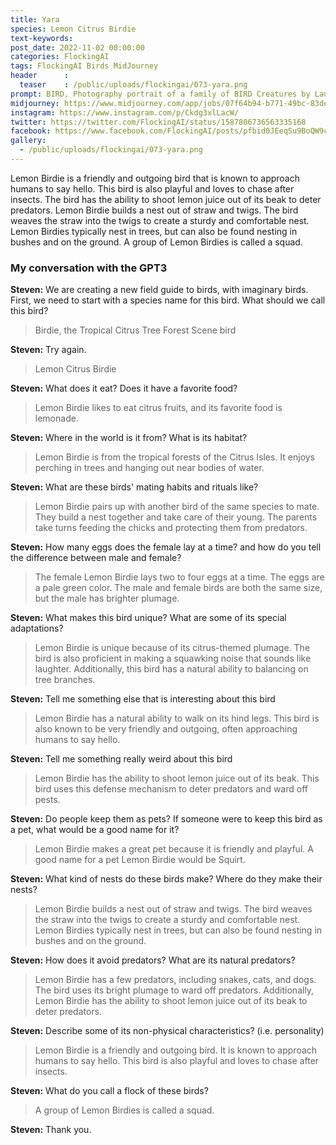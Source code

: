 ```yaml
---
title: Yara
species: Lemon Citrus Birdie
text-keywords: 
post_date: 2022-11-02 00:00:00
categories: FlockingAI
tags: FlockingAI Birds MidJourney 
header      :
  teaser    : /public/uploads/flockingai/073-yara.png
prompt: BIRD, Photography portrait of a family of BIRD Creatures by Lauren Carr, Big Cute Disney eyes, Tropical citrus tree forest scene, cinematic lighting
midjourney: https://www.midjourney.com/app/jobs/07f64b94-b771-49bc-83de-2cc32f0f25fb
instagram: https://www.instagram.com/p/Ckdg3xlLacW/
twitter: https://twitter.com/FlockingAI/status/1587806736563335168
facebook: https://www.facebook.com/FlockingAI/posts/pfbid0JEeqSu9BoQW9c34HnvoaxNqeg3yBHSFrtYTmgKcZ6jtrrtpxD9TEin5saBGEZapal
gallery: 
  - /public/uploads/flockingai/073-yara.png
---
```


Lemon Birdie is a friendly and outgoing bird that is known to approach humans to say hello. This bird is also playful and loves to chase after insects. The bird has the ability to shoot lemon juice out of its beak to deter predators. Lemon Birdie builds a nest out of straw and twigs. The bird weaves the straw into the twigs to create a sturdy and comfortable nest. Lemon Birdies typically nest in trees, but can also be found nesting in bushes and on the ground. A group of Lemon Birdies is called a squad.

### My conversation with the GPT3

**Steven:** We are creating a new field guide to birds, with imaginary birds. First, we need to start with a species name for this bird. What should we call this bird?

> Birdie, the Tropical Citrus Tree Forest Scene bird

**Steven:** Try again.

> Lemon Citrus Birdie

**Steven:** What does it eat? Does it have a favorite food?

> Lemon Birdie likes to eat citrus fruits, and its favorite food is lemonade.

**Steven:** Where in the world is it from? What is its habitat?

> Lemon Birdie is from the tropical forests of the Citrus Isles. It enjoys perching in trees and hanging out near bodies of water.

**Steven:** What are these birds' mating habits and rituals like?

> Lemon Birdie pairs up with another bird of the same species to mate. They build a nest together and take care of their young. The parents take turns feeding the chicks and protecting them from predators.

**Steven:** How many eggs does the female lay at a time? and how do you tell the difference between male and female?

> The female Lemon Birdie lays two to four eggs at a time. The eggs are a pale green color. The male and female birds are both the same size, but the male has brighter plumage.

**Steven:** What makes this bird unique? What are some of its special adaptations?

> Lemon Birdie is unique because of its citrus-themed plumage. The bird is also proficient in making a squawking noise that sounds like laughter. Additionally, this bird has a natural ability to balancing on tree branches.

**Steven:** Tell me something else that is interesting about this bird

> Lemon Birdie has a natural ability to walk on its hind legs. This bird is also known to be very friendly and outgoing, often approaching humans to say hello.

**Steven:** Tell me something really weird about this bird

> Lemon Birdie has the ability to shoot lemon juice out of its beak. This bird uses this defense mechanism to deter predators and ward off pests.

**Steven:** Do people keep them as pets? If someone were to keep this bird as a pet, what would be a good name for it?

> Lemon Birdie makes a great pet because it is friendly and playful. A good name for a pet Lemon Birdie would be Squirt.

**Steven:** What kind of nests do these birds make? Where do they make their nests?

> Lemon Birdie builds a nest out of straw and twigs. The bird weaves the straw into the twigs to create a sturdy and comfortable nest. Lemon Birdies typically nest in trees, but can also be found nesting in bushes and on the ground.

**Steven:** How does it avoid predators? What are its natural predators?

> Lemon Birdie has a few predators, including snakes, cats, and dogs. The bird uses its bright plumage to ward off predators. Additionally, Lemon Birdie has the ability to shoot lemon juice out of its beak to deter predators.

**Steven:** Describe some of its non-physical characteristics? (i.e. personality)

> Lemon Birdie is a friendly and outgoing bird. It is known to approach humans to say hello. This bird is also playful and loves to chase after insects.

**Steven:** What do you call a flock of these birds?

> A group of Lemon Birdies is called a squad.

**Steven:** Thank you.
